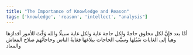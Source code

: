 ```yaml
---
title: "The Importance of Knowledge and Reason"
tags: ['knowledge', 'reason', 'intellect', "analysis"]
---
```


 أمَّا بعد فإنَّ لكل مخلوق حاجةً ولكل حاجة غاية ولكل غاية سبيلًا والله وَقَّتَ للأمور أقدارَها وهيأ إلى الغايات سُبُلها وسبَّب الحاجات ببلاغها فغايةُ الناس وحاجاتُهم صلاح المعاش والمعاد

